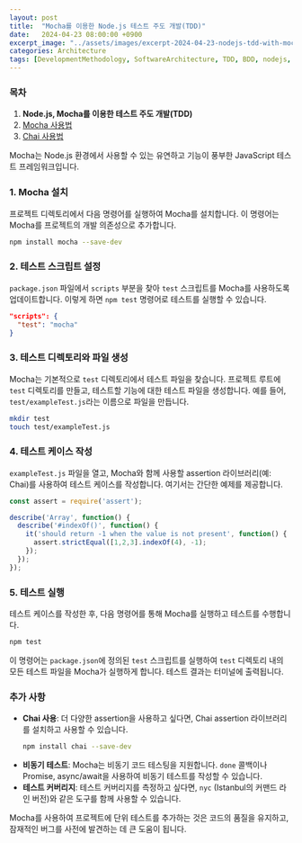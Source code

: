 ```yaml
---
layout: post
title:  "Mocha를 이용한 Node.js 테스트 주도 개발(TDD)"
date:   2024-04-23 08:00:00 +0900
excerpt_image: "../assets/images/excerpt-2024-04-23-nodejs-tdd-with-mocha.png"
categories: Architecture 
tags: [DevelopmentMethodology, SoftwareArchitecture, TDD, BDD, nodejs, javascript, Mocha]
---
```

### 목차

1. **Node.js, Mocha를 이용한 테스트 주도 개발(TDD)**
2. [Mocha 사용법](#)
3. [Chai 사용법](#)

Mocha는 Node.js 환경에서 사용할 수 있는 유연하고 기능이 풍부한 JavaScript 테스트 프레임워크입니다.

### 1. Mocha 설치

프로젝트 디렉토리에서 다음 명령어를 실행하여 Mocha를 설치합니다. 이 명령어는 Mocha를 프로젝트의 개발 의존성으로 추가합니다.

```bash
npm install mocha --save-dev
```

### 2. 테스트 스크립트 설정

`package.json` 파일에서 `scripts` 부분을 찾아 `test` 스크립트를 Mocha를 사용하도록 업데이트합니다. 이렇게 하면 `npm test` 명령어로 테스트를 실행할 수 있습니다.

```json
"scripts": {
  "test": "mocha"
}
```

### 3. 테스트 디렉토리와 파일 생성

Mocha는 기본적으로 `test` 디렉토리에서 테스트 파일을 찾습니다. 프로젝트 루트에 `test` 디렉토리를 만들고, 테스트할 기능에 대한 테스트 파일을 생성합니다. 예를 들어, `test/exampleTest.js`라는 이름으로 파일을 만듭니다.

```bash
mkdir test
touch test/exampleTest.js
```

### 4. 테스트 케이스 작성

`exampleTest.js` 파일을 열고, Mocha와 함께 사용할 assertion 라이브러리(예: Chai)를 사용하여 테스트 케이스를 작성합니다. 여기서는 간단한 예제를 제공합니다.

```javascript
const assert = require('assert');

describe('Array', function() {
  describe('#indexOf()', function() {
    it('should return -1 when the value is not present', function() {
      assert.strictEqual([1,2,3].indexOf(4), -1);
    });
  });
});
```

### 5. 테스트 실행

테스트 케이스를 작성한 후, 다음 명령어를 통해 Mocha를 실행하고 테스트를 수행합니다.

```bash
npm test
```

이 명령어는 `package.json`에 정의된 `test` 스크립트를 실행하여 `test` 디렉토리 내의 모든 테스트 파일을 Mocha가 실행하게 합니다. 테스트 결과는 터미널에 출력됩니다.

### 추가 사항

- **Chai 사용**: 더 다양한 assertion을 사용하고 싶다면, Chai assertion 라이브러리를 설치하고 사용할 수 있습니다.
  ```bash
  npm install chai --save-dev
  ```
- **비동기 테스트**: Mocha는 비동기 코드 테스팅을 지원합니다. `done` 콜백이나 Promise, async/await을 사용하여 비동기 테스트를 작성할 수 있습니다.
- **테스트 커버리지**: 테스트 커버리지를 측정하고 싶다면, `nyc` (Istanbul의 커맨드 라인 버전)와 같은 도구를 함께 사용할 수 있습니다.

Mocha를 사용하여 프로젝트에 단위 테스트를 추가하는 것은 코드의 품질을 유지하고, 잠재적인 버그를 사전에 발견하는 데 큰 도움이 됩니다.